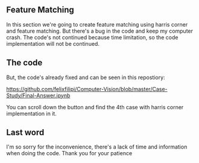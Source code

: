 ## Feature Matching

In this section we're going to create feature matching using harris corner and feature matching. But there's a bug in the code and keep my computer crash. 
The code's not continued because time limitation, so the code implementation will not be continued.

## The code

But, the code's already fixed and can be seen in this repostiory:

https://github.com/felixfilipi/Computer-Vision/blob/master/Case-Study/Final-Answer.ipynb

You can scroll down the button and find the 4th case with harris corner implementation in it. 

## Last word

I'm so sorry for the inconvenience, there's a lack of time and information when doing the code. Thank you for your patience
